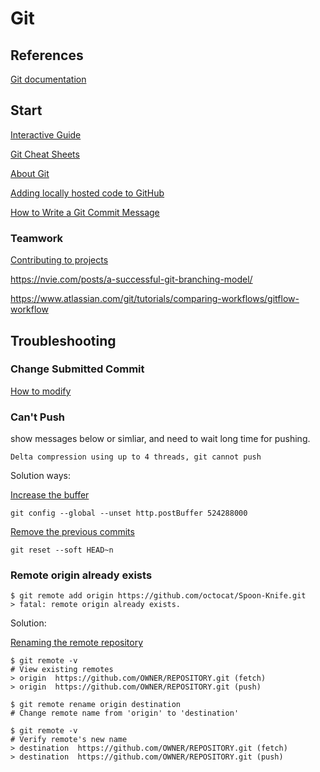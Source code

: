 # Git 

## References

[Git documentation](https://git-scm.com/doc)

## Start

[Interactive Guide](https://learngitbranching.js.org/)

[Git Cheat Sheets](https://training.github.com/downloads/github-git-cheat-sheet.pdf)

[About Git](https://docs.github.com/en/get-started/using-git/about-git)

[Adding locally hosted code to GitHub](https://docs.github.com/en/get-started/importing-your-projects-to-github/importing-source-code-to-github/adding-locally-hosted-code-to-github)

[How to Write a Git Commit Message](https://cbea.ms/git-commit/)

### Teamwork

[Contributing to projects](https://docs.github.com/en/get-started/quickstart/contributing-to-projects)

https://nvie.com/posts/a-successful-git-branching-model/

https://www.atlassian.com/git/tutorials/comparing-workflows/gitflow-workflow

## Troubleshooting

### Change Submitted Commit

[How to modify](https://docs.github.com/en/pull-requests/committing-changes-to-your-project/creating-and-editing-commits/changing-a-commit-message)

### Can't Push

show messages below or simliar, and need to wait long time for pushing.

~~~
Delta compression using up to 4 threads, git cannot push
~~~

Solution ways:

[Increase the buffer](https://developercommunity.visualstudio.com/t/i-cannot-push/358360)

~~~
git config --global --unset http.postBuffer 524288000
~~~

[Remove the previous commits](https://stackoverflow.com/questions/70968685/git-push-failure)

~~~
git reset --soft HEAD~n
~~~

### Remote origin already exists

~~~
$ git remote add origin https://github.com/octocat/Spoon-Knife.git
> fatal: remote origin already exists.
~~~

Solution:

[Renaming the remote repository](https://docs.github.com/en/get-started/getting-started-with-git/managing-remote-repositories#renaming-a-remote-repository)

~~~
$ git remote -v
# View existing remotes
> origin  https://github.com/OWNER/REPOSITORY.git (fetch)
> origin  https://github.com/OWNER/REPOSITORY.git (push)

$ git remote rename origin destination
# Change remote name from 'origin' to 'destination'

$ git remote -v
# Verify remote's new name
> destination  https://github.com/OWNER/REPOSITORY.git (fetch)
> destination  https://github.com/OWNER/REPOSITORY.git (push)
~~~




